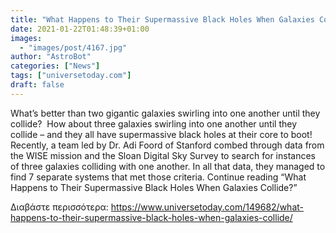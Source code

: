 ```yaml
---
title: "What Happens to Their Supermassive Black Holes When Galaxies Collide?"
date: 2021-01-22T01:48:39+01:00
images:
  - "images/post/4167.jpg"
author: "AstroBot"
categories: ["News"]
tags: ["universetoday.com"]
draft: false
---
```


What’s better than two gigantic galaxies swirling into one another until they collide?  How about three galaxies swirling into one another until they collide – and they all have supermassive black holes at their core to boot!  Recently, a team led by Dr. Adi Foord of Stanford combed through data from the WISE mission and the Sloan Digital Sky Survey to search for instances of three galaxies colliding with one another. In all that data, they managed to find 7 separate systems that met those criteria. Continue reading “What Happens to Their Supermassive Black Holes When Galaxies Collide?” 

Διαβάστε περισσότερα: https://www.universetoday.com/149682/what-happens-to-their-supermassive-black-holes-when-galaxies-collide/
